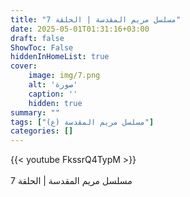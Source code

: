 ```yaml
---
title: "مسلسل مريم المقدسة | الحلقة 7"
date: 2025-05-01T01:31:16+03:00
draft: false
ShowToc: False
hiddenInHomeList: true
cover:
    image: img/7.png
    alt: 'صورة'
    caption: ''
    hidden: true
summary: ""
tags: ["مسلسل مريم المقدسة (ع)"]
categories: []
---
```


{{< youtube FkssrQ4TypM >}}  
<br>
مسلسل مريم المقدسة | الحلقة 7
